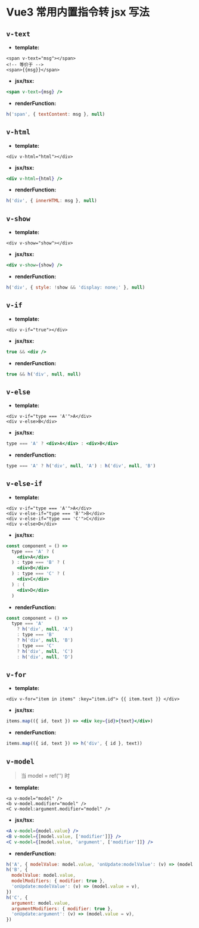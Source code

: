 # Vue3 常用内置指令转 jsx 写法

## `v-text`

- **template:**

```vue
<span v-text="msg"></span>
<!-- 等价于 -->
<span>{{msg}}</span>
```

- **jsx/tsx:**

```jsx
<span v-text={msg} />
```

- **renderFunction:**

```jsx
h('span', { textContent: msg }, null)
```

<!-- more -->

## `v-html`

- **template:**

```vue
<div v-html="html"></div>
```

- **jsx/tsx:**

```jsx
<div v-html={html} />
```

- **renderFunction:**

```jsx
h('div', { innerHTML: msg }, null)
```

## `v-show`

- **template:**

```vue
<div v-show="show"></div>
```

- **jsx/tsx:**

```jsx
<div v-show={show} />
```

- **renderFunction:**

```jsx
h('div', { style: !show && 'display: none;' }, null)
```

## `v-if`

- **template:**

```vue
<div v-if="true"></div>
```

- **jsx/tsx:**

```jsx
true && <div />
```

- **renderFunction:**

```jsx
true && h('div', null, null)
```

## `v-else`

- **template:**

```vue
<div v-if="type === 'A'">A</div>
<div v-else>B</div>
```

- **jsx/tsx:**

```jsx
type === 'A' ? <div>A</div> : <div>B</div>
```

- **renderFunction:**

```jsx
type === 'A' ? h('div', null, 'A') : h('div', null, 'B')
```

## `v-else-if`

- **template:**

```vue
<div v-if="type === 'A'">A</div>
<div v-else-if="type === 'B'">B</div>
<div v-else-if="type === 'C'">C</div>
<div v-else>D</div>
```

- **jsx/tsx:**

```jsx
const component = () =>
  type === 'A' ? (
    <div>A</div>
  ) : type === 'B' ? (
    <div>B</div>
  ) : type === 'C' ? (
    <div>C</div>
  ) : (
    <div>D</div>
  )
```

- **renderFunction:**

```jsx
const component = () =>
  type === 'A'
    ? h('div', null, 'A')
    : type === 'B'
    ? h('div', null, 'B')
    : type === 'C'
    ? h('div', null, 'C')
    : h('div', null, 'D')
```

## `v-for`

- **template:**

```vue
<div v-for="item in items" :key="item.id"> {{ item.text }} </div>
```

- **jsx/tsx:**

```jsx
items.map(({ id, text }) => <div key={id}>{text}</div>)
```

- **renderFunction:**

```jsx
items.map(({ id, text }) => h('div', { id }, text))
```

## `v-model`

> 当 model = ref('') 时

- **template:**

```vue
<a v-model="model" />
<b v-model.modifier="model" />
<C v-model:argument.modifier="model" />
```

- **jsx/tsx:**

```jsx
<A v-model={model.value} />
<B v-model={[model.value, ['modifier']]} />
<C v-model={[model.value, 'argument', ['modifier']]} />
```

- **renderFunction:**

```jsx
h('A', { modelValue: model.value, 'onUpdate:modelValue': (v) => (model.value = v) })
h('B', {
  modelValue: model.value,
  modelModifiers: { modifier: true },
  'onUpdate:modelValue': (v) => (model.value = v),
})
h('C', {
  argument: model.value,
  argumentModifiers: { modifier: true },
  'onUpdate:argument': (v) => (model.value = v),
})
```
